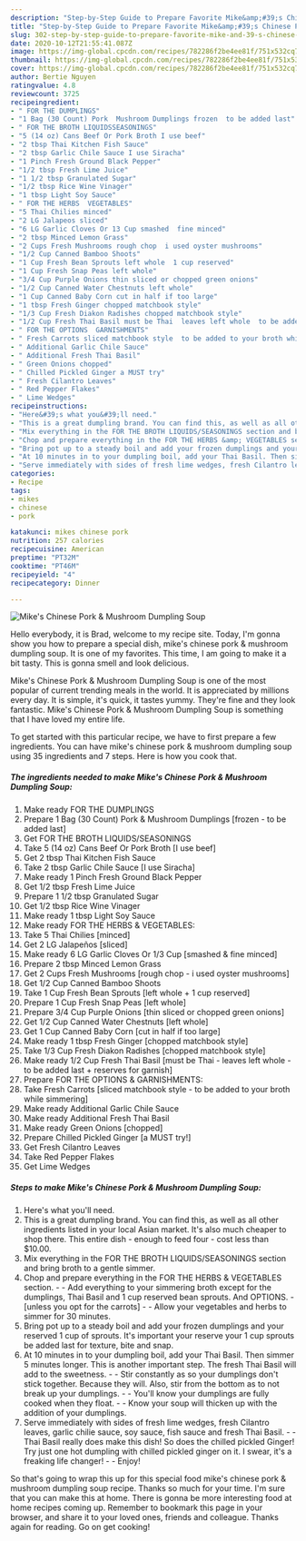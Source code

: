 ```yaml
---
description: "Step-by-Step Guide to Prepare Favorite Mike&amp;#39;s Chinese Pork &amp;amp; Mushroom Dumpling Soup"
title: "Step-by-Step Guide to Prepare Favorite Mike&amp;#39;s Chinese Pork &amp;amp; Mushroom Dumpling Soup"
slug: 302-step-by-step-guide-to-prepare-favorite-mike-and-39-s-chinese-pork-and-amp-mushroom-dumpling-soup
date: 2020-10-12T21:55:41.087Z
image: https://img-global.cpcdn.com/recipes/782286f2be4ee81f/751x532cq70/mikes-chinese-pork-mushroom-dumpling-soup-recipe-main-photo.jpg
thumbnail: https://img-global.cpcdn.com/recipes/782286f2be4ee81f/751x532cq70/mikes-chinese-pork-mushroom-dumpling-soup-recipe-main-photo.jpg
cover: https://img-global.cpcdn.com/recipes/782286f2be4ee81f/751x532cq70/mikes-chinese-pork-mushroom-dumpling-soup-recipe-main-photo.jpg
author: Bertie Nguyen
ratingvalue: 4.8
reviewcount: 3725
recipeingredient:
- " FOR THE DUMPLINGS"
- "1 Bag (30 Count) Pork  Mushroom Dumplings frozen  to be added last"
- " FOR THE BROTH LIQUIDSSEASONINGS"
- "5 (14 oz) Cans Beef Or Pork Broth I use beef"
- "2 tbsp Thai Kitchen Fish Sauce"
- "2 tbsp Garlic Chile Sauce I use Siracha"
- "1 Pinch Fresh Ground Black Pepper"
- "1/2 tbsp Fresh Lime Juice"
- "1 1/2 tbsp Granulated Sugar"
- "1/2 tbsp Rice Wine Vinager"
- "1 tbsp Light Soy Sauce"
- " FOR THE HERBS  VEGETABLES"
- "5 Thai Chilies minced"
- "2 LG Jalapeos sliced"
- "6 LG Garlic Cloves Or 13 Cup smashed  fine minced"
- "2 tbsp Minced Lemon Grass"
- "2 Cups Fresh Mushrooms rough chop  i used oyster mushrooms"
- "1/2 Cup Canned Bamboo Shoots"
- "1 Cup Fresh Bean Sprouts left whole  1 cup reserved"
- "1 Cup Fresh Snap Peas left whole"
- "3/4 Cup Purple Onions thin sliced or chopped green onions"
- "1/2 Cup Canned Water Chestnuts left whole"
- "1 Cup Canned Baby Corn cut in half if too large"
- "1 tbsp Fresh Ginger chopped matchbook style"
- "1/3 Cup Fresh Diakon Radishes chopped matchbook style"
- "1/2 Cup Fresh Thai Basil must be Thai  leaves left whole  to be added last  reserves for garnish"
- " FOR THE OPTIONS  GARNISHMENTS"
- " Fresh Carrots sliced matchbook style  to be added to your broth while simmering"
- " Additional Garlic Chile Sauce"
- " Additional Fresh Thai Basil"
- " Green Onions chopped"
- " Chilled Pickled Ginger a MUST try"
- " Fresh Cilantro Leaves"
- " Red Pepper Flakes"
- " Lime Wedges"
recipeinstructions:
- "Here&#39;s what you&#39;ll need."
- "This is a great dumpling brand. You can find this, as well as all other ingredients listed in your local Asian market. It&#39;s also much cheaper to shop there. This entire dish - enough to feed four - cost less than $10.00."
- "Mix everything in the FOR THE BROTH LIQUIDS/SEASONINGS section and bring broth to a gentle simmer."
- "Chop and prepare everything in the FOR THE HERBS &amp; VEGETABLES section.   Add everything to your simmering broth except for the dumplings, Thai Basil and 1 cup reserved bean sprouts. And OPTIONS. [unless you opt for the carrots]  Allow your vegetables and herbs to simmer for 30 minutes."
- "Bring pot up to a steady boil and add your frozen dumplings and your reserved 1 cup of sprouts. It&#39;s important your reserve your 1 cup sprouts be added last for texture, bite and snap."
- "At 10 minutes in to your dumpling boil, add your Thai Basil. Then simmer 5 minutes longer. This is another important step. The fresh Thai Basil will add to the sweetness.   Stir constantly as so your dumplings don&#39;t stick together. Because they will. Also, stir from the bottom as to not break up your dumplings.  You&#39;ll know your dumplings are fully cooked when they float.  Know your soup will thicken up with the addition of your dumplings."
- "Serve immediately with sides of fresh lime wedges, fresh Cilantro leaves, garlic chilie sauce, soy sauce, fish sauce and fresh Thai Basil.   Thai Basil really does make this dish! So does the chilled pickled Ginger! Try just one hot dumpling with chilled pickled ginger on it. I swear, it&#39;s a freaking life changer!  Enjoy!"
categories:
- Recipe
tags:
- mikes
- chinese
- pork

katakunci: mikes chinese pork 
nutrition: 257 calories
recipecuisine: American
preptime: "PT32M"
cooktime: "PT46M"
recipeyield: "4"
recipecategory: Dinner

---
```



![Mike&#39;s Chinese Pork &amp; Mushroom Dumpling Soup](https://img-global.cpcdn.com/recipes/782286f2be4ee81f/751x532cq70/mikes-chinese-pork-mushroom-dumpling-soup-recipe-main-photo.jpg)

Hello everybody, it is Brad, welcome to my recipe site. Today, I'm gonna show you how to prepare a special dish, mike&#39;s chinese pork &amp; mushroom dumpling soup. It is one of my favorites. This time, I am going to make it a bit tasty. This is gonna smell and look delicious.

Mike&#39;s Chinese Pork &amp; Mushroom Dumpling Soup is one of the most popular of current trending meals in the world. It is appreciated by millions every day. It is simple, it's quick, it tastes yummy. They're fine and they look fantastic. Mike&#39;s Chinese Pork &amp; Mushroom Dumpling Soup is something that I have loved my entire life.




To get started with this particular recipe, we have to first prepare a few ingredients. You can have mike&#39;s chinese pork &amp; mushroom dumpling soup using 35 ingredients and 7 steps. Here is how you cook that.

<!--inarticleads1-->

##### The ingredients needed to make Mike&#39;s Chinese Pork &amp; Mushroom Dumpling Soup:

1. Make ready  FOR THE DUMPLINGS
1. Prepare 1 Bag (30 Count) Pork &amp; Mushroom Dumplings [frozen - to be added last]
1. Get  FOR THE BROTH LIQUIDS/SEASONINGS
1. Take 5 (14 oz) Cans Beef Or Pork Broth [I use beef]
1. Get 2 tbsp Thai Kitchen Fish Sauce
1. Take 2 tbsp Garlic Chile Sauce [I use Siracha]
1. Make ready 1 Pinch Fresh Ground Black Pepper
1. Get 1/2 tbsp Fresh Lime Juice
1. Prepare 1 1/2 tbsp Granulated Sugar
1. Get 1/2 tbsp Rice Wine Vinager
1. Make ready 1 tbsp Light Soy Sauce
1. Make ready  FOR THE HERBS &amp; VEGETABLES:
1. Take 5 Thai Chilies [minced]
1. Get 2 LG Jalapeños [sliced]
1. Make ready 6 LG Garlic Cloves Or 1/3 Cup [smashed &amp; fine minced]
1. Prepare 2 tbsp Minced Lemon Grass
1. Get 2 Cups Fresh Mushrooms [rough chop - i used oyster mushrooms]
1. Get 1/2 Cup Canned Bamboo Shoots
1. Take 1 Cup Fresh Bean Sprouts [left whole + 1 cup reserved]
1. Prepare 1 Cup Fresh Snap Peas [left whole]
1. Prepare 3/4 Cup Purple Onions [thin sliced or chopped green onions]
1. Get 1/2 Cup Canned Water Chestnuts [left whole]
1. Get 1 Cup Canned Baby Corn [cut in half if too large]
1. Make ready 1 tbsp Fresh Ginger [chopped matchbook style]
1. Take 1/3 Cup Fresh Diakon Radishes [chopped matchbook style]
1. Make ready 1/2 Cup Fresh Thai Basil [must be Thai - leaves left whole - to be added last + reserves for garnish]
1. Prepare  FOR THE OPTIONS &amp; GARNISHMENTS:
1. Take  Fresh Carrots [sliced matchbook style - to be added to your broth while simmering]
1. Make ready  Additional Garlic Chile Sauce
1. Make ready  Additional Fresh Thai Basil
1. Make ready  Green Onions [chopped]
1. Prepare  Chilled Pickled Ginger [a MUST try!]
1. Get  Fresh Cilantro Leaves
1. Take  Red Pepper Flakes
1. Get  Lime Wedges




<!--inarticleads2-->

##### Steps to make Mike&#39;s Chinese Pork &amp; Mushroom Dumpling Soup:

1. Here&#39;s what you&#39;ll need.
1. This is a great dumpling brand. You can find this, as well as all other ingredients listed in your local Asian market. It&#39;s also much cheaper to shop there. This entire dish - enough to feed four - cost less than $10.00.
1. Mix everything in the FOR THE BROTH LIQUIDS/SEASONINGS section and bring broth to a gentle simmer.
1. Chop and prepare everything in the FOR THE HERBS &amp; VEGETABLES section.  -  - Add everything to your simmering broth except for the dumplings, Thai Basil and 1 cup reserved bean sprouts. And OPTIONS. - [unless you opt for the carrots] -  - Allow your vegetables and herbs to simmer for 30 minutes.
1. Bring pot up to a steady boil and add your frozen dumplings and your reserved 1 cup of sprouts. It&#39;s important your reserve your 1 cup sprouts be added last for texture, bite and snap.
1. At 10 minutes in to your dumpling boil, add your Thai Basil. Then simmer 5 minutes longer. This is another important step. The fresh Thai Basil will add to the sweetness.  -  - Stir constantly as so your dumplings don&#39;t stick together. Because they will. Also, stir from the bottom as to not break up your dumplings. -  - You&#39;ll know your dumplings are fully cooked when they float. -  - Know your soup will thicken up with the addition of your dumplings.
1. Serve immediately with sides of fresh lime wedges, fresh Cilantro leaves, garlic chilie sauce, soy sauce, fish sauce and fresh Thai Basil.  -  - Thai Basil really does make this dish! So does the chilled pickled Ginger! Try just one hot dumpling with chilled pickled ginger on it. I swear, it&#39;s a freaking life changer! -  - Enjoy!




So that's going to wrap this up for this special food mike&#39;s chinese pork &amp; mushroom dumpling soup recipe. Thanks so much for your time. I'm sure that you can make this at home. There is gonna be more interesting food at home recipes coming up. Remember to bookmark this page in your browser, and share it to your loved ones, friends and colleague. Thanks again for reading. Go on get cooking!
